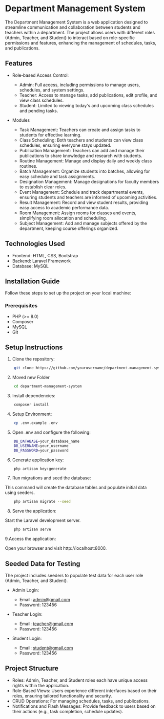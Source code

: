 
# Department Management System


The Department Management System is a web application designed to streamline communication and collaboration between students and teachers within a department. The project allows users with different roles (Admin, Teacher, and Student) to interact based on role-specific permissions and features, enhancing the management of schedules, tasks, and publications.




## Features

- Role-based Access Control:
    - Admin: Full access, including permissions to manage users, schedules, and system settings.
    - Teacher: Access to manage tasks, add publications, edit profile, and view class schedules.
    - Student: Limited to viewing today's and upcoming class schedules and pending tasks.

- Modules
    - Task Management: Teachers can create and assign tasks to students for effective learning.
    - Class Scheduling: Both teachers and students can view class schedules, ensuring everyone stays updated.
    - Publication Management: Teachers can add and manage their publications to share knowledge and research with students.
    - Routine Management: Manage and display daily and weekly class routines.
    - Batch Management: Organize students into batches, allowing for easy schedule and task assignments.
    - Designation Management: Manage designations for faculty members to establish clear roles.
    - Event Management: Schedule and track departmental events, ensuring students and teachers are informed of upcoming activities.
    - Result Management: Record and view student results, providing easy access to academic performance data.
    - Room Management: Assign rooms for classes and events, simplifying room allocation and scheduling.
    - Subject Management: Add and manage subjects offered by the department, keeping course offerings organized.


## Technologies Used

- Frontend: HTML, CSS, Bootstrap
- Backend: Laravel Framework
- Database: MySQL

## Installation Guide

Follow these steps to set up the project on your local machine:

### Prerequisites

- PHP (>= 8.0)
- Composer
- MySQL
- Git




## Setup Instructions

 1. Clone the repository:

```bash
    git clone https://github.com/yourusername/department-management-system.git
```
2. Moved new Folder
```bash
    cd department-management-system
```

3. Install dependencies:

```bash
    composer install
```

4. Setup Environment: 

```bash
    cp .env.example .env
```

5. Open .env and configure the following:

```bash
    DB_DATABASE=your_database_name
    DB_USERNAME=your_username
    DB_PASSWORD=your_password
```

6. Generate application key:

```bash
    php artisan key:generate
```

7. Run migrations and seed the database:

This command will create the database tables and populate initial data using seeders.

```bash
    php artisan migrate --seed
```

8. Serve the application:

Start the Laravel development server.

```bash
    php artisan serve
```

9.Access the application:

Open your browser and visit http://localhost:8000.

## Seeded Data for Testing

The project includes seeders to populate test data for each user role (Admin, Teacher, and Student).

- Admin Login:
    - Email: admin@gmail.com
    - Password: 123456

- Teacher Login:
    - Email: teacher@gmail.com
    - Password: 123456

- Student Login:
    - Email: student@gmail.com
    - Password: 123456

## Project Structure

- Roles: Admin, Teacher, and Student roles each have unique access rights within the application.
- Role-Based Views: Users experience different interfaces based on their roles, ensuring tailored functionality and security.
- CRUD Operations: For managing schedules, tasks, and publications.
- Notifications and Flash Messages: Provide feedback to users based on their actions (e.g., task completion, schedule updates).





